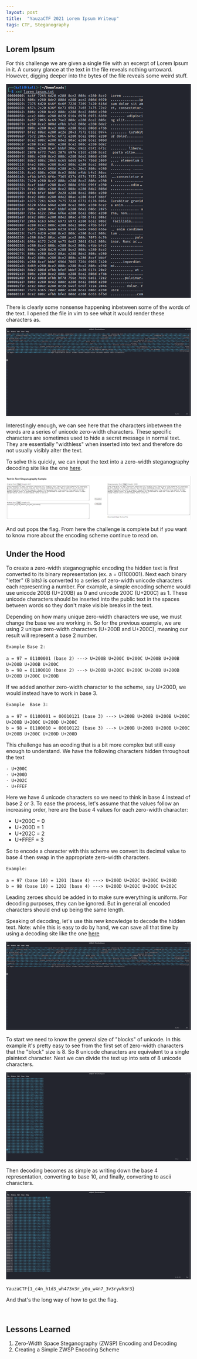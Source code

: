 ```yaml
---
layout: post
title:  "YauzaCTF 2021 Lorem Ipsum Writeup"
tags: CTF, Steganography
---
```


## Lorem Ipsum

For this challenge we are given a single file with an excerpt of Lorem Ipsum in it.
A cursory glance at the text in the file reveals nothing untoward. However, digging
deeper into the bytes of the file reveals some weird stuff.

![Bytes](/assets/yauzaCTF/bytes.png)

There is clearly some nonsense happening inbetween some of the words of the text.
I opened the file in vim to see what it would render these characters as.

![Vim](/assets/yauzaCTF/vim.png)

Interestingly enough, we can see here that the characters inbetween the words are
a series of unicode zero-width characters. These specific characters are sometimes
used to hide a secret message in normal text. They are essentially "widthless" when
inserted into text and therefore do not usually visibly alter the text.

To solve this quickly, we can input the text into a zero-width steganography decoding site
like the one [here](http://330k.github.io/misc_tools/unicode_steganography.html).

![Flag](/assets/yauzaCTF/site.png)

And out pops the flag. From here the challenge is complete but if you want to know more about
the encoding scheme continue to read on.

## Under the Hood

To create a zero-width steganographic encoding the hidden text is first converted to
its binary representation (ex. a = 01100001). Next each binary "letter" (8 bits) is converted to a series
of zero-width unicode characters each representing a number. For example, a simple
encoding scheme would use unicode 200B (U+200B) as 0 and unicode 200C (U+200C) as 1.
These unicode characters should be inserted into the public text in the spaces between words so they
don't make visible breaks in the text.

Depending on how many unique zero-width characters we use, we must change the base we are working in.
So for the previous example, we are using 2 unique zero-width characters (U+200B and U+200C), meaning our
result will represent a base 2 number.

```
Example Base 2:

a = 97 = 01100001 (base 2) ---> U+200B U+200C U+200C U+200B U+200B U+200B U+200B U+200C
b = 98 = 01100010 (base 2) ---> U+200B U+200C U+200C U+200B U+200B U+200B U+200C U+200B
```

If we added another zero-width character to the scheme, say U+200D, we would instead have to work in base 3.

```
Example  Base 3:

a = 97 = 01100001 = 00010121 (base 3) ---> U+200B U+200B U+200B U+200C U+200B U+200C U+200D U+200C
b = 98 = 01100010 = 00010122 (base 3) ---> U+200B U+200B U+200B U+200C U+200B U+200C U+200D U+200D
```

This challenge has an ecoding that is a bit more complex but still easy enough to
understand. We have the following characters hidden throughout the text

    - U+200C
    - U+200D
    - U+202C
    - U+FFEF

Here we have 4 unicode characters so we need to think in base 4 instead of base 2 or 3.
To ease the process, let's assume that the values follow an increasing order, here
are the base 4 values for each zero-width character:

   - U+200C = 0
   - U+200D = 1
   - U+202C = 2
   - U+FFEF = 3

So to encode a character with this scheme we convert its decimal value to base 4
then swap in the appropriate zero-width characters.

```
Example:

a = 97 (base 10) = 1201 (base 4) ---> U+200D U+202C U+200C U+200D
b = 98 (base 10) = 1202 (base 4) ---> U+200D U+202C U+200C U+202C
```

Leading zeroes should be added in to make sure everything is uniform. For decoding purposes,
they can be ignored. But in general all encoded characters should end up being the same length.

Speaking of decoding, let's use this new knowledge to decode the hidden text.
Note: while this is easy to do by hand, we can save all that time by using a
decoding site like the one [here](http://330k.github.io/misc_tools/unicode_steganography.html)

![Vim](/assets/yauzaCTF/vim.png)

To start we need to know the general size of "blocks" of unicode. In this example it's
pretty easy to see from the first set of zero-width characters that the "block" size is 8.
So 8 unicode characters are equivalent to a single plaintext character. Next we can divide the
text up into sets of 8 unicode characters.

![Divided](/assets/yauzaCTF/zwsp.png)

Then decoding becomes as simple as writing down the base 4 representation, converting
to base 10, and finally, converting to ascii characters.

![Base 4](/assets/yauzaCTF/base4.png)

```
YauzaCTF{1_c4n_h1d3_wh473v3r_y0u_w4n7_3v3rywh3r3}
```

And that's the long way of how to get the flag.

&nbsp;

## Lessons Learned

1. Zero-Width Space Steganography (ZWSP) Encoding and Decoding
2. Creating a Simple ZWSP Encoding Scheme

